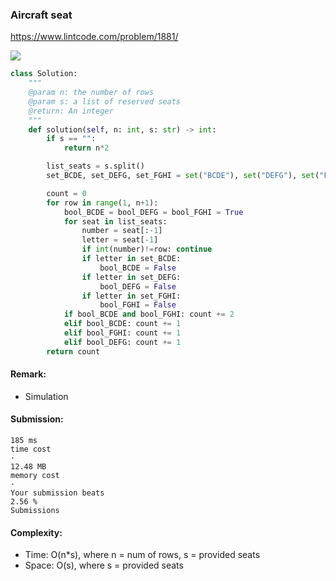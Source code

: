 ### Aircraft seat
https://www.lintcode.com/problem/1881/
<p>
    <img src="../images/1881_Aircraft.png” width="500" />
</p>

                                                      
```python
class Solution:
    """
    @param n: the number of rows
    @param s: a list of reserved seats
    @return: An integer
    """
    def solution(self, n: int, s: str) -> int:
        if s == "":
            return n*2

        list_seats = s.split()
        set_BCDE, set_DEFG, set_FGHI = set("BCDE"), set("DEFG"), set("FGHI")

        count = 0
        for row in range(1, n+1):
            bool_BCDE = bool_DEFG = bool_FGHI = True
            for seat in list_seats:
                number = seat[:-1]
                letter = seat[-1]
                if int(number)!=row: continue
                if letter in set_BCDE:
                    bool_BCDE = False
                if letter in set_DEFG:
                    bool_DEFG = False
                if letter in set_FGHI:
                    bool_FGHI = False
            if bool_BCDE and bool_FGHI: count += 2
            elif bool_BCDE: count += 1
            elif bool_FGHI: count += 1
            elif bool_DEFG: count += 1
        return count                           
```
                                                                           
#### Remark:
- Simulation
#### Submission:
```
185 ms
time cost
·
12.48 MB
memory cost
·
Your submission beats
2.56 %
Submissions                                                              
```
#### Complexity:
- Time: O(n*s), where n = num of rows, s = provided seats
- Space: O(s), where s = provided seats
